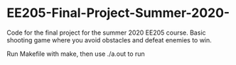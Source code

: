 # EE205-Final-Project-Summer-2020-
Code for the final project for the summer 2020 EE205 course. Basic shooting game where you avoid obstacles and defeat enemies to win.

Run Makefile with make, then use ./a.out to run
